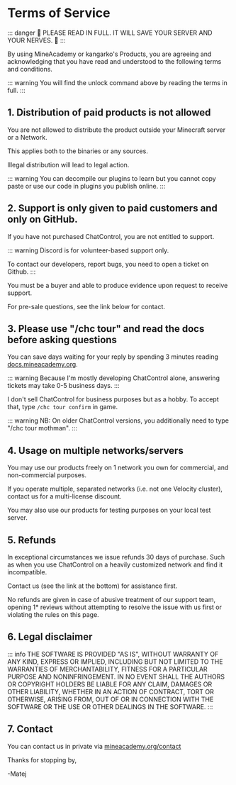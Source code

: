 # Terms of Service

::: danger
🔴 PLEASE READ IN FULL. IT WILL SAVE YOUR SERVER AND YOUR NERVES. 🔴
:::

By using MineAcademy or kangarko's Products, you are agreeing and acknowledging that you have read and understood to the following terms and conditions.

::: warning
You will find the unlock command above by reading the terms in full.
:::

## 1. Distribution of paid products is not allowed

You are not allowed to distribute the product outside your Minecraft server or a Network. 

This applies both to the binaries or any sources. 

Illegal distribution will lead to legal action. 

::: warning
You can decompile our plugins to learn but you cannot copy paste or use our code in plugins you publish online.
:::

## 2. Support is only given to paid customers and only on GitHub.

If you have not purchased ChatControl, you are not entitled to support.

::: warning
Discord is for volunteer-based support only.

To contact our developers, report bugs, you need to open a ticket on Github.
:::

You must be a buyer and able to produce evidence upon request to receive support. 

For pre-sale questions, see the link below for contact.

## 3. Please use "/chc tour" and read the docs before asking questions

You can save days waiting for your reply by spending 3 minutes reading [docs.mineacademy.org](https:://docs.mineacademy.org). 

::: warning
Because I'm mostly developing ChatControl alone, answering tickets may take 0-5 business days.
:::

I don't sell ChatControl for business purposes but as a hobby. To accept that, type `/chc tour confirm` in game.

::: warning
NB: On older ChatControl versions, you additionally need to type "/chc tour mothman".
:::

## 4. Usage on multiple networks/servers

You may use our products freely on 1 network you own for commercial, and non-commercial purposes.

If you operate multiple, separated networks (i.e. not one Velocity cluster), contact us for a multi-license discount.

You may also use our products for testing purposes on your local test server.

## 5. Refunds

In exceptional circumstances we issue refunds 30 days of purchase. Such as when you use ChatControl on a heavily customized network and find it incompatible. 

Contact us (see the link at the bottom) for assistance first.

No refunds are given in case of abusive treatment of our support team, opening 1* reviews without attempting to resolve the issue with us first or violating the rules on this page.

## 6. Legal disclaimer

::: info
THE SOFTWARE IS PROVIDED "AS IS", WITHOUT WARRANTY OF ANY KIND, EXPRESS OR IMPLIED, INCLUDING BUT NOT LIMITED TO THE WARRANTIES OF MERCHANTABILITY, FITNESS FOR A PARTICULAR PURPOSE AND NONINFRINGEMENT. IN NO EVENT SHALL THE AUTHORS OR COPYRIGHT HOLDERS BE LIABLE FOR ANY CLAIM, DAMAGES OR OTHER LIABILITY, WHETHER IN AN ACTION OF CONTRACT, TORT OR OTHERWISE, ARISING FROM, OUT OF OR IN CONNECTION WITH THE SOFTWARE OR THE USE OR OTHER DEALINGS IN THE SOFTWARE.
:::

## 7. Contact

You can contact us in private via [mineacademy.org/contact](https://mineacademy.org/contact)

Thanks for stopping by,

-Matej

<style>
code {
  font-family: monospace;
}
</style>
